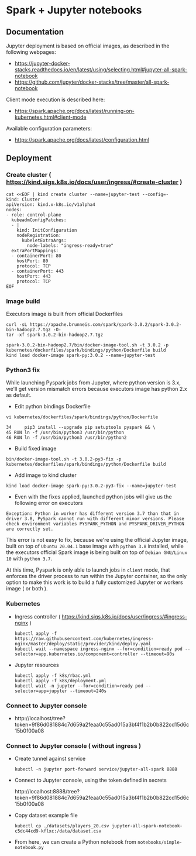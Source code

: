 
# Spark + Jupyter notebooks

## Documentation

Jupyter deployment is based on official images, as described in the following webpages:

- https://jupyter-docker-stacks.readthedocs.io/en/latest/using/selecting.html#jupyter-all-spark-notebook
- https://github.com/jupyter/docker-stacks/tree/master/all-spark-notebook

Client mode execution is described here:

- https://spark.apache.org/docs/latest/running-on-kubernetes.html#client-mode

Available configuration parameters:

- https://spark.apache.org/docs/latest/configuration.html

## Deployment

### Create cluster ( https://kind.sigs.k8s.io/docs/user/ingress/#create-cluster )

```
cat <<EOF | kind create cluster --name=jupyter-test --config=-
kind: Cluster
apiVersion: kind.x-k8s.io/v1alpha4
nodes:
- role: control-plane
  kubeadmConfigPatches:
  - |
    kind: InitConfiguration
    nodeRegistration:
      kubeletExtraArgs:
        node-labels: "ingress-ready=true"
  extraPortMappings:
  - containerPort: 80
    hostPort: 80
    protocol: TCP
  - containerPort: 443
    hostPort: 443
    protocol: TCP
EOF
```

### Image build

Executors image is built from official Dockerfiles

```
curl -sL https://apache.brunneis.com/spark/spark-3.0.2/spark-3.0.2-bin-hadoop2.7.tgz -O-
tar -xf spark-3.0.2-bin-hadoop2.7.tgz

spark-3.0.2-bin-hadoop2.7/bin/docker-image-tool.sh -t 3.0.2 -p kubernetes/dockerfiles/spark/bindings/python/Dockerfile build
kind load docker-image spark-py:3.0.2 --name=jupyter-test
```

### Python3 fix

While launching Pyspark jobs from Jupyter, where python version is 3.x, we'll get version mismatch errors because executors image has python 2.x as default.

- Edit python bindings Dockerfile

```
vi kubernetes/dockerfiles/spark/bindings/python/Dockerfile
```
```
34     pip3 install --upgrade pip setuptools pyspark && \
45 RUN ln -f /usr/bin/python3 /usr/bin/python
46 RUN ln -f /usr/bin/python3 /usr/bin/python2
```

- Build fixed image

```
bin/docker-image-tool.sh -t 3.0.2-py3-fix -p kubernetes/dockerfiles/spark/bindings/python/Dockerfile build
```

- Add image to kind cluster

```
kind load docker-image spark-py:3.0.2-py3-fix --name=jupyter-test
```

* Even with the fixes applied, launched python jobs will give us the following error on executors

```
Exception: Python in worker has different version 3.7 than that in driver 3.8, PySpark cannot run with different minor versions. Please check environment variables PYSPARK_PYTHON and PYSPARK_DRIVER_PYTHON are correctly set.
```

This error is not easy to fix, because we're using the official Jupyter image, built on top of ```Ubuntu 20.04.1``` base image with ```python 3.8``` installed, while the executors official Spark image is being built on top of ```Debian GNU/Linux 10``` with ```python 3.7```.

At this time, Pyspark is only able to launch jobs in ```client``` mode, that enforces the driver process to run within the Jupyter container, so the only option to make this work is to build a fully customized Jupyter or workers image ( or both ).

### Kubernetes

- Ingress controller ( https://kind.sigs.k8s.io/docs/user/ingress/#ingress-nginx )
    ```
    kubectl apply -f https://raw.githubusercontent.com/kubernetes/ingress-nginx/master/deploy/static/provider/kind/deploy.yaml
    kubectl wait --namespace ingress-nginx --for=condition=ready pod --selector=app.kubernetes.io/component=controller --timeout=90s
    ```

- Jupyter resources

    ```
    kubectl apply -f k8s/rbac.yml
    kubectl apply -f k8s/deployment.yml
    kubectl wait -n jupyter --for=condition=ready pod --selector=app=jupyter --timeout=240s
    ```

### Connect to Jupyter console

- http://localhost/tree?token=9f86d081884c7d659a2feaa0c55ad015a3bf4f1b2b0b822cd15d6c15b0f00a08

### Connect to Jupyter console ( without ingress )

- Create tunnel against service

    ```
    kubectl -n jupyter port-forward service/jupyter-all-spark 8888
    ```

- Connect to Jupyter console, using the token defined in secrets

    http://localhost:8888/tree?token=9f86d081884c7d659a2feaa0c55ad015a3bf4f1b2b0b822cd15d6c15b0f00a08

- Copy dataset example file

    ```
    kubectl cp ./datasets/players_20.csv jupyter-all-spark-notebook-c5dc44cd9-kflxc:/data/dataset.csv
    ```

- From here, we can create a Python notebook from ```notebooks/simple-notebook.py```
